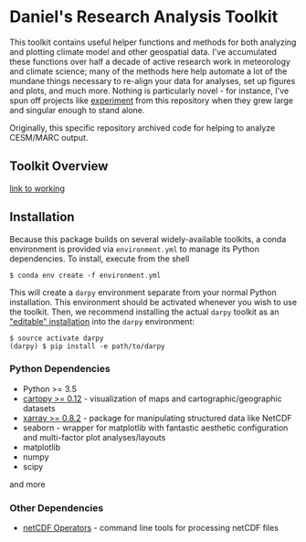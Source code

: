 # Daniel's Research Analysis Toolkit

This toolkit contains useful helper functions and methods for both analyzing
and plotting climate model and other geospatial data. I've accumulated these
functions over half a decade of active research work in meteorology and
climate science; many of the methods here help automate a lot of the mundane
things necessary to re-align your data for analyses, set up figures and plots,
and much more. Nothing is particularly novel - for instance, I've spun off
projects like [experiment](https://github.com/darothen/experiment) from this
repository when they grew large and singular enough to stand alone.

Originally, this specific repository archived code for helping to analyze
CESM/MARC output.

## Toolkit Overview

[link to working](working/)

## Installation

Because this package builds on several widely-available toolkits, a conda environment is provided via `environment.yml` to manage its Python dependencies. To install, execute from the shell

```
$ conda env create -f environment.yml
```

This will create a `darpy` environment separate from your normal Python installation. This environment should be activated whenever you wish to use the toolkit. Then, we recommend installing the actual `darpy` toolkit as an ["editable" installation](http://pip-python3.readthedocs.org/en/latest/reference/pip_install.html#editable-installs) into the `darpy` environment:

```
$ source activate darpy
(darpy) $ pip install -e path/to/darpy
```

### Python Dependencies

- Python >= 3.5
- [cartopy >= 0.12](http://scitools.org.uk/cartopy/docs/latest/) - visualization of maps and cartographic/geographic datasets
- [xarray >= 0.8.2](http://xarray.pydata.org/en/stable/) - package for manipulating structured data like NetCDF
- seaborn - wrapper for matplotlib with fantastic aesthetic configuration and multi-factor plot analyses/layouts
- matplotlib
- numpy
- scipy

and more

### Other Dependencies

- [netCDF Operators](http://nco.sourceforge.net/) - command line tools for processing netCDF files
